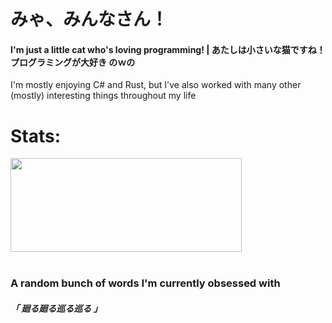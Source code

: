 
<div>
  <div>
    <h1>みゃ、みんなさん！</h1>
    <h4>I'm just a little cat who's loving programming! | あたしは小さいな猫ですね！ プログラミングが大好き のｗの</h4>
    <p>I'm mostly enjoying C# and Rust, but I've also worked with many other (mostly) interesting things throughout my life</p>
  </div>
</div>

  <div>
    <h1>Stats:</h1>
    <a href="https://github.com/lyrapuff">
      <img align="center" width="370" height="150" src="https://github-readme-stats.vercel.app/api?username=lyrapuff&show_icons=true&theme=nord&custom_title=How%20fluffy%20I%20was&count_private=true&hide_border=true" />
    </a>
  </div>

<br>

<div>
<h3>A random bunch of words I'm currently obsessed with</h3> <h5>「 廻る廻る巡る巡る 」</h5>
</div>
